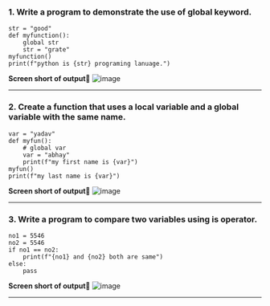 <h3>1. Write a program to demonstrate the use of global keyword.</h3>

```
str = "good"
def myfunction():
    global str
    str = "grate"
myfunction()
print(f"python is {str} programing lanuage.")
```

**Screen short of output📝**
![image](https://github.com/user-attachments/assets/60209570-c645-45ad-a7b7-2e290a06e3b3)

---

<h3>2. Create a function that uses a local variable and a global variable with the same name.</h3>

```
var = "yadav"
def myfun():
    # global var
    var = "abhay"
    print(f"my first name is {var}")
myfun()
print(f"my last name is {var}")
```

**Screen short of output📝**
![image](https://github.com/user-attachments/assets/a2589c7f-fc90-488d-b5c7-5a269f9630b0)

---

<h3>3. Write a program to compare two variables using is operator.</h3>

```
no1 = 5546
no2 = 5546
if no1 == no2:
    print(f"{no1} and {no2} both are same")
else:
    pass
```

**Screen short of output📝**
![image](https://github.com/user-attachments/assets/6fb3e844-053a-4df6-a07f-7b7281418082)

---
